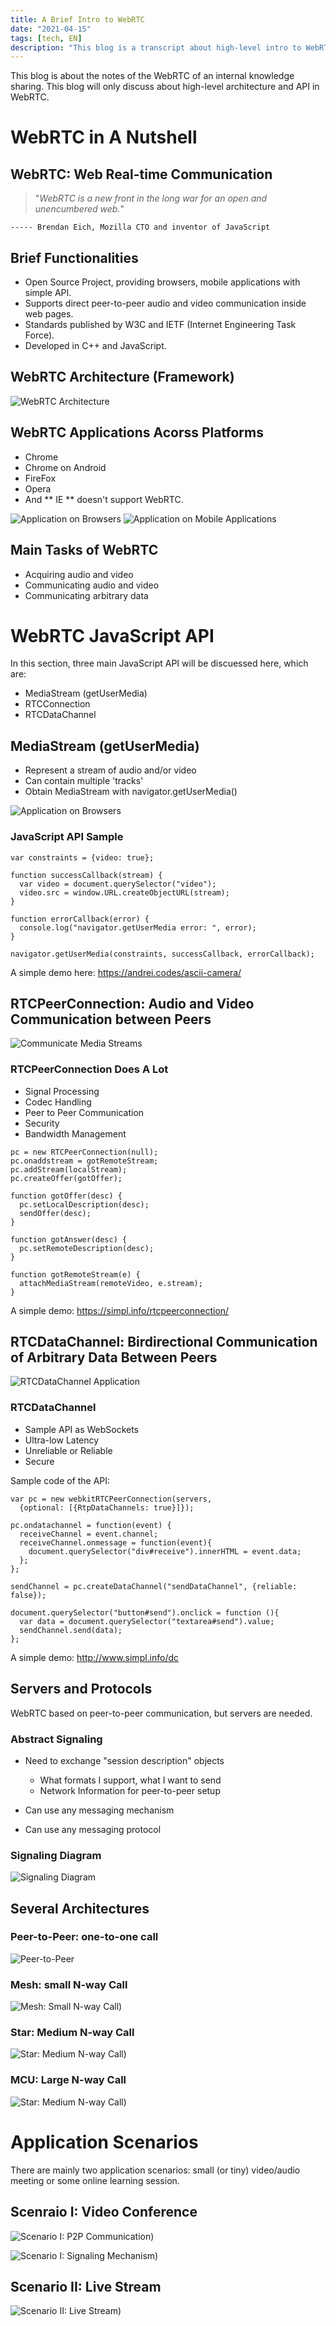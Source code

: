 ```yaml
---
title: A Brief Intro to WebRTC
date: "2021-04-15"
tags: [tech, EN]
description: "This blog is a transcript about high-level intro to WebRTC."
---
```


This blog is about the notes of the WebRTC of an internal knowledge sharing. This blog will only discuss about high-level architecture and API in WebRTC.

# WebRTC in A Nutshell

## WebRTC: Web Real-time Communication

> "_WebRTC is a new front in the long war for an open and unencumbered web._"

    ----- Brendan Eich, Mozilla CTO and inventor of JavaScript

## Brief Functionalities

- Open Source Project, providing browsers, mobile applications with simple API.
- Supports direct peer-to-peer audio and video communication inside web pages.
- Standards published by W3C and IETF (Internet Engineering Task Force).
- Developed in C++ and JavaScript.

## WebRTC Architecture (Framework)

![WebRTC Architecture](./images/webrtcArchitecture.png)

## WebRTC Applications Acorss Platforms

- Chrome
- Chrome on Android
- FireFox
- Opera
- And ** IE ** doesn't support WebRTC.

![Application on Browsers](./images/firefoxChrome.jpg)
![Application on Mobile Applications](./images/android.jpg)

## Main Tasks of WebRTC

- Acquiring audio and video
- Communicating audio and video
- Communicating arbitrary data

# WebRTC JavaScript API

In this section, three main JavaScript API will be discuessed here, which are:

- MediaStream (getUserMedia)
- RTCConnection
- RTCDataChannel

## MediaStream (getUserMedia)

- Represent a stream of audio and/or video
- Can contain multiple 'tracks'
- Obtain MediaStream with navigator.getUserMedia()

![Application on Browsers](./images/mediaStream.png) 

### JavaScript API Sample

```
var constraints = {video: true};

function successCallback(stream) {
  var video = document.querySelector("video");
  video.src = window.URL.createObjectURL(stream);
}

function errorCallback(error) {
  console.log("navigator.getUserMedia error: ", error);
}

navigator.getUserMedia(constraints, successCallback, errorCallback);
```

A simple demo here: https://andrei.codes/ascii-camera/

## RTCPeerConnection: Audio and Video Communication between Peers

![Communicate Media Streams](./images/mediaStream.png)

### RTCPeerConnection Does A Lot

- Signal Processing
- Codec Handling
- Peer to Peer Communication
- Security
- Bandwidth Management

```
pc = new RTCPeerConnection(null);
pc.onaddstream = gotRemoteStream;
pc.addStream(localStream);
pc.createOffer(gotOffer);

function gotOffer(desc) {
  pc.setLocalDescription(desc);
  sendOffer(desc);
}

function gotAnswer(desc) {
  pc.setRemoteDescription(desc);
}

function gotRemoteStream(e) {
  attachMediaStream(remoteVideo, e.stream);
}
```

A simple demo: https://simpl.info/rtcpeerconnection/

## RTCDataChannel: Birdirectional Communication of Arbitrary Data Between Peers

![RTCDataChannel Application](./images/rtc_connect.png)

### RTCDataChannel
- Sample API as WebSockets
- Ultra-low Latency
- Unreliable or Reliable
- Secure

Sample code of the API:

```
var pc = new webkitRTCPeerConnection(servers,
  {optional: [{RtpDataChannels: true}]});

pc.ondatachannel = function(event) {
  receiveChannel = event.channel;
  receiveChannel.onmessage = function(event){
    document.querySelector("div#receive").innerHTML = event.data;
  };
};

sendChannel = pc.createDataChannel("sendDataChannel", {reliable: false});

document.querySelector("button#send").onclick = function (){
  var data = document.querySelector("textarea#send").value;
  sendChannel.send(data);
};
```

A simple demo: http://www.simpl.info/dc

## Servers and Protocols

WebRTC based on peer-to-peer communication, but servers are needed.

### Abstract Signaling

- Need to exchange "session description" objects
  - What formats I support, what I want to send
  - Network Information for peer-to-peer setup

- Can use any messaging mechanism
- Can use any messaging protocol

### Signaling Diagram

![Signaling Diagram](./images/jsep.png)

## Several Architectures

### Peer-to-Peer: one-to-one call

![Peer-to-Peer](./images/p2p.png)

### Mesh: small N-way Call

![Mesh: Small N-way Call](./images/mesh.png))

### Star: Medium N-way Call

![Star: Medium N-way Call](./images/star.png))

### MCU: Large N-way Call


![Star: Medium N-way Call](./images/mcu.png))

# Application Scenarios

There are mainly two application scenarios: small (or tiny) video/audio meeting or some online learning session.

## Scenraio I: Video Conference


![Scenario I: P2P Communication](./images/s1_1.png))

![Scenario I: Signaling Mechanism](./images/s1_2.png))

## Scenario II: Live Stream

![Scenario II: Live Stream](./images/s2.png))
